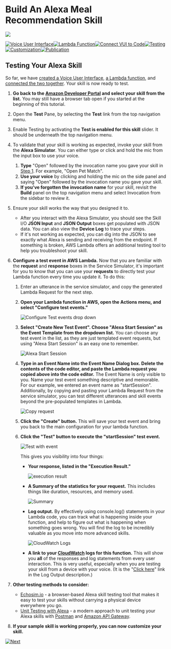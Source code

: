 # Build An Alexa Meal Recommendation Skill
<img src="https://m.media-amazon.com/images/G/01/mobile-apps/dex/alexa/alexa-skills-kit/tutorials/quiz-game/header._TTH_.png" />

[![Voice User Interface](https://m.media-amazon.com/images/G/01/mobile-apps/dex/alexa/alexa-skills-kit/tutorials/navigation/1-locked._TTH_.png)](./1-voice-user-interface.md)[![Lambda Function](https://m.media-amazon.com/images/G/01/mobile-apps/dex/alexa/alexa-skills-kit/tutorials/navigation/2-locked._TTH_.png)](./2-lambda-function.md)[![Connect VUI to Code](https://m.media-amazon.com/images/G/01/mobile-apps/dex/alexa/alexa-skills-kit/tutorials/navigation/3-locked._TTH_.png)](./3-connect-vui-to-code.md)[![Testing](https://m.media-amazon.com/images/G/01/mobile-apps/dex/alexa/alexa-skills-kit/tutorials/navigation/4-on._TTH_.png)](./4-testing.md)[![Customization](https://m.media-amazon.com/images/G/01/mobile-apps/dex/alexa/alexa-skills-kit/tutorials/navigation/5-off._TTH_.png)](./5-customization.md)[![Publication](https://m.media-amazon.com/images/G/01/mobile-apps/dex/alexa/alexa-skills-kit/tutorials/navigation/6-off._TTH_.png)](./6-publication.md)

## Testing Your Alexa Skill

So far, we have [created a Voice User Interface](./1-voice-user-interface.md), [a Lambda function](./2-lambda-function.md), and [connected the two together](./3-connect-vui-to-code.md).  Your skill is now ready to test.

1.  **Go back to the [Amazon Developer Portal](https://developer.amazon.com/edw/home.html#/skills/list?&sc_category=Owned&sc_channel=RD&sc_campaign=Evangelism2018&sc_publisher=github&sc_content=Survey&sc_detail=petmatch-nodejs-V2_GUI-4&sc_funnel=Convert&sc_country=WW&sc_medium=Owned_RD_Evangelism2018_github_Survey_petmatch-nodejs-V2_GUI-4_Convert_WW_beginnersdevs&sc_segment=beginnersdevs) and select your skill from the list.** You may still have a browser tab open if you started at the beginning of this tutorial.

2. Open the **Test** Pane, by selecting the **Test** link from the top navigation menu.

3. Enable Testing by activating the **Test is enabled for this skill** slider. It should be underneath the top navigation menu.

4. To validate that your skill is working as expected, invoke your skill from the **Alexa Simulator**. You can either type or click and hold the mic from the input box to use your voice.
	1. **Type** "Open" followed by the invocation name you gave your skill in [Step 1](./1-voice-user-interface.md). For example, "Open Pet Match".
	2. **Use your voice** by clicking and holding the mic on the side panel and saying "Open" followed by the invocation name you gave your skill.
	3. **If you've forgotten the invocation name** for your skill, revisit the **Build** panel on the top navigation menu and select Invocation from the sidebar to review it.

5. Ensure your skill works the way that you designed it to.
	* After you interact with the Alexa Simulator, you should see the Skill I/O **JSON Input** and **JSON Output** boxes get populated with JSON data. You can also view the **Device Log** to trace your steps.
	* If it's not working as expected, you can dig into the JSON to see exactly what Alexa is sending and receiving from the endpoint. If something is broken, AWS Lambda offers an additional testing tool to help you troubleshoot your skill.

6.  **Configure a test event in AWS Lambda.** Now that you are familiar with the **request** and **response** boxes in the Service Simulator, it's important for you to know that you can use your **requests** to directly test your Lambda function every time you update it.  To do this:
    1.  Enter an utterance in the service simulator, and copy the generated Lambda Request for the next step.

    2.  **Open your Lambda function in AWS, open the Actions menu, and select "Configure test events."**

		![Configure Test events drop down](https://m.media-amazon.com/images/G/01/mobile-apps/dex/alexa/alexa-skills-kit/tutorials/general/4-5-2-configure-test-event._TTH_.png)

    3.  **Select "Create New Test Event". Choose "Alexa Start Session" as the Event Template from the dropdown list.** You can choose any test event in the list, as they are just templated event requests, but using "Alexa Start Session" is an easy one to remember.  

		![Alexa Start Session](https://m.media-amazon.com/images/G/01/mobile-apps/dex/alexa/alexa-skills-kit/tutorials/general/4-5-3-alexa-start-session._TTH_.png)

    4.  **Type in an Event Name into the Event Name Dialog box. Delete the contents of the code editor, and paste the Lambda request you copied above into the code editor.** The Event Name is only visible to you. Name your test event something descriptive and memorable. For our example, we entered an event name as "startSession". Additionally, by copying and pasting your Lambda Request from the service simulator, you can test different utterances and skill events beyond the pre-populated templates in Lambda.

		![Copy request](https://m.media-amazon.com/images/G/01/mobile-apps/dex/alexa/alexa-skills-kit/tutorials/fact/4-5-4-paste-request._TTH_.png)

    5.  **Click the "Create" button.** This will save your test event and bring you back to the main configuration for your lambda function.

    6.  **Click the "Test" button to execute the "startSession" test event.**

		![Test with event](https://m.media-amazon.com/images/G/01/mobile-apps/dex/alexa/alexa-skills-kit/tutorials/general/4-5-5-save-and-test._TTH_.png)

        This gives you visibility into four things:

        *  **Your response, listed in the "Execution Result."**

			![execution result](https://m.media-amazon.com/images/G/01/mobile-apps/dex/alexa/alexa-skills-kit/tutorials/fact/4-5-5-1-execution-result._TTH_.png)

        *  **A Summary of the statistics for your request.** This includes things like duration, resources, and memory used.

			![Summary](https://m.media-amazon.com/images/G/01/mobile-apps/dex/alexa/alexa-skills-kit/tutorials/general/4-5-5-2-summary._TTH_.png)

        *  **Log output.**  By effectively using console.log() statements in your Lambda code, you can track what is happening inside your function, and help to figure out what is happening when something goes wrong.  You will find the log to be incredibly valuable as you move into more advanced skills.

			![CloudWatch Logs](https://m.media-amazon.com/images/G/01/mobile-apps/dex/alexa/alexa-skills-kit/tutorials/general/4-5-5-3-log-output._TTH_.png)

        *  **A link to your [CloudWatch](https://console.aws.amazon.com/cloudwatch/home?region=us-east-1#logs:) logs for this function.**  This will show you **all** of the responses and log statements from every user interaction.  This is very useful, especially when you are testing your skill from a device with your voice.  (It is the "[Click here](https://console.aws.amazon.com/cloudwatch/home?region=us-east-1#logs:)" link in the Log Output description.)

7.  **Other testing methods to consider:**

    *  [Echosim.io](https://echosim.io) - a browser-based Alexa skill testing tool that makes it easy to test your skills without carrying a physical device everywhere you go.
    *  [Unit Testing with Alexa](https://github.com/alexa/alexa-cookbook/tree/master/testing/postman/README.md) - a modern approach to unit testing your Alexa skills with [Postman](http://getpostman.com) and [Amazon API Gateway](http://aws.amazon.com/apigateway).

8.  **If your sample skill is working properly, you can now customize your skill.**

[![Next](https://m.media-amazon.com/images/G/01/mobile-apps/dex/alexa/alexa-skills-kit/tutorials/general/buttons/button_next_customization._TTH_.png)](./5-customization.md)
